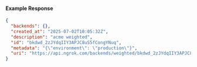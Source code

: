 <!-- Code generated for API Clients. DO NOT EDIT. -->

#### Example Response

```json
{
  "backends": {},
  "created_at": "2025-07-02T10:05:32Z",
  "description": "acme weighted",
  "id": "bkdwd_2zJYdqIIY3APJC8uS5fCongYNuq",
  "metadata": "{\"environment\": \"production\"}",
  "uri": "https://api.ngrok.com/backends/weighted/bkdwd_2zJYdqIIY3APJC8uS5fCongYNuq"
}
```
